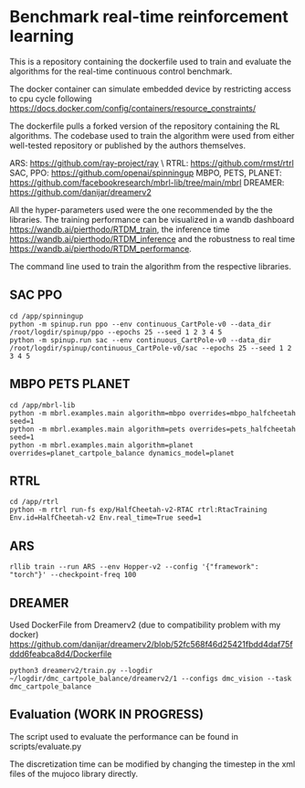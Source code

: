 # Benchmark real-time reinforcement learning

This is a repository containing the dockerfile used to train and evaluate the algorithms for the real-time continuous control benchmark. 

The docker container can simulate embedded device by restricting access to cpu cycle following https://docs.docker.com/config/containers/resource_constraints/

The dockerfile pulls a forked version of the repository containing the RL algorithms. The codebase used to train the algorithm were used from either well-tested repository or published by the authors themselves.

ARS: https://github.com/ray-project/ray \\
RTRL: https://github.com/rmst/rtrl
SAC, PPO: https://github.com/openai/spinningup
MBPO, PETS, PLANET: https://github.com/facebookresearch/mbrl-lib/tree/main/mbrl
DREAMER: https://github.com/danijar/dreamerv2

All the hyper-parameters used were the one recommended by the the libraries. The training performance can be visualized in a wandb dashboard https://wandb.ai/pierthodo/RTDM_train, the inference time https://wandb.ai/pierthodo/RTDM_inference and the robustness to real time https://wandb.ai/pierthodo/RTDM_performance. 

The command line used to train the algorithm from the respective libraries. 

## SAC PPO 

```
cd /app/spinningup
python -m spinup.run ppo --env continuous_CartPole-v0 --data_dir /root/logdir/spinup/ppo --epochs 25 --seed 1 2 3 4 5
python -m spinup.run sac --env continuous_CartPole-v0 --data_dir /root/logdir/spinup/continuous_CartPole-v0/sac --epochs 25 --seed 1 2 3 4 5
```


## MBPO PETS PLANET
```
cd /app/mbrl-lib
python -m mbrl.examples.main algorithm=mbpo overrides=mbpo_halfcheetah seed=1 
python -m mbrl.examples.main algorithm=pets overrides=pets_halfcheetah seed=1 
python -m mbrl.examples.main algorithm=planet overrides=planet_cartpole_balance dynamics_model=planet
```

## RTRL
```
cd /app/rtrl
python -m rtrl run-fs exp/HalfCheetah-v2-RTAC rtrl:RtacTraining Env.id=HalfCheetah-v2 Env.real_time=True seed=1
```

## ARS
```
rllib train --run ARS --env Hopper-v2 --config '{"framework": "torch"}' --checkpoint-freq 100 
```

## DREAMER 

Used DockerFile from Dreamerv2 (due to compatibility problem with my docker) https://github.com/danijar/dreamerv2/blob/52fc568f46d25421fbdd4daf75fddd6feabca8d4/Dockerfile
```
python3 dreamerv2/train.py --logdir ~/logdir/dmc_cartpole_balance/dreamerv2/1 --configs dmc_vision --task dmc_cartpole_balance
```

## Evaluation (WORK IN PROGRESS)

The script used to evaluate the performance can be found in scripts/evaluate.py

The discretization time can be modified by changing the timestep in the xml files of the mujoco library directly. 
